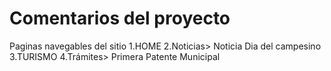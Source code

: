 # Comentarios del proyecto
Paginas navegables del sitio
1.HOME
2.Noticias> Noticia Dia del campesino
3.TURISMO
4.Trámites> Primera Patente Municipal
